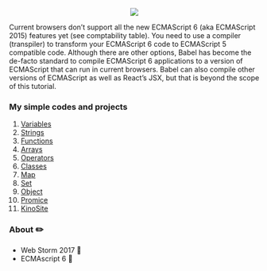 <p align="center"><img src="https://cdn-images-1.medium.com/max/1600/1*6-bW-_sbW9nhe7Wa8uFPKQ.png"></p>

Current browsers don’t support all the new ECMAScript 6 (aka ECMAScript 2015) features yet (see comptability table). You need to use a compiler (transpiler) to transform your ECMAScript 6 code to ECMAScript 5 compatible code. Although there are other options, Babel has become the de-facto standard to compile ECMAScript 6 applications to a version of ECMAScript that can run in current browsers. Babel can also compile other versions of ECMAScript as well as React’s JSX, but that is beyond the scope of this tutorial.

### My simple codes and projects

1.  [Variables](https://github.com/VanHakobyan/ECMAScript6/tree/master/Variables)
2.  [Strings](https://github.com/VanHakobyan/ECMAScript6/tree/master/Strings)
3.  [Functions](https://github.com/VanHakobyan/ECMAScript6/tree/master/functions)
4.  [Arrays](https://github.com/VanHakobyan/ECMAScript6/tree/master/Arrays)
5.  [Operators](https://github.com/VanHakobyan/ECMAScript6/tree/master/Operators)
6.  [Classes](https://github.com/VanHakobyan/ECMAScript6/tree/master/Classes)
7.  [Map](https://github.com/VanHakobyan/ECMAScript6/tree/master/Map)
8.  [Set](https://github.com/VanHakobyan/ECMAScript6/tree/master/Set)
9.  [Object](https://github.com/VanHakobyan/ECMAScript6/tree/master/Object)
10. [Promice](https://github.com/VanHakobyan/ECMAScript6/tree/master/Promice)
11. [KinoSite](https://github.com/VanHakobyan/ECMAScript6/tree/master/KinoSite)


### About :pencil2:

* Web Storm 2017 :closed_book:
* ECMAscript 6   :notebook_with_decorative_cover:



